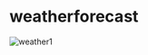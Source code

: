 # weatherforecast
![weather1](https://user-images.githubusercontent.com/51195476/86025442-0b81eb80-b9e3-11ea-9f0b-6b07853c9dcc.PNG)
